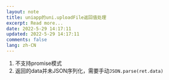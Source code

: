 ```yaml
---
layout: note
title: uniapp的uni.uploadFile返回值处理
excerpt: Read more...
date: 2022-5-29 14:17:11
updated: 2022-5-29 14:17:11
comments: false
lang: zh-CN
---
```


1. 不支持promise模式
2. 返回的data并未JSON序列化，需要手动`JSON.parse(ret.data)`
  